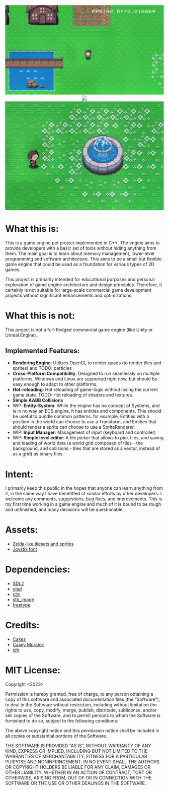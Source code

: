 <div align="center">
  <img src="/preview/game_crt.png" style="max-width: 100%;"/>
  <img src="/preview/dynamic_rendering.gif" style="max-width: 100%;"/>
  <img src="/preview/animated_tiles.gif" style="max-width: 100%;"/>
</div>

# What this is:
This is a game engine pet project implemented in C++. 
The engine aims to provide developers with a basic set of tools without hiding anything from them.
The main goal is to learn about memory management, lower-level programming and software architecture. 
This aims to be a small but flexible game engine that could be used as a foundation for various types of 2D games.

This project is primarily intended for educational purposes and personal exploration of game engine architecture and design principles. Therefore, it certainly is not suitable for large-scale commercial game development projects without significant enhancements and optimizations.

# What this is not:
This project is not a full-fledged commercial game engine (like Unity or Unreal Engine). 

## Implemented Features:
- **Rendering Engine**: Utilizes OpenGL to render quads (to render tiles and sprites) and TODO: particles
- **Cross-Platform Compatibility**: Designed to run seamlessly on multiple platforms, Windows and Linux are supported right now, but should be easy enough to adapt to other platforms.
- **Hot-reloading**: Hot reloading of game-logic without losing the current game state. TODO: Hot reloading of shaders and textures.
- **Simple AABB Collisions**
- WIP: **Entity-System**: While the engine has no concept of Systems, and is in no way an ECS engine, it has entities and components. This should be useful to bundle common patterns: for example, Entities with a position in the world can choose to use a Transform, and Entities that should render a sprite can choose to use a SpriteRenderer.
- WIP: **Input Manager**: Management of input (keyboard and controller)
- WIP: **Simple level editor**: A tile picker that allows to pick tiles, and saving and loading of world data (a world grid composed of tiles - the background, and collisions - tiles that are stored as a vector, instead of as a grid) as binary files.

# Intent:
I primarily keep this public in the hopes that anyone can learn anything from it, in the same way I have benefitted of similar efforts by other developers.
I welcome any comments, suggestions, bug fixes, and improvements. This is my first time working in a game engine and much of it is bound to be rough and unfinished, and many decisions will be questionable.

# Assets:
- [Zelda-like tilesets and sprites](https://opengameart.org/content/zelda-like-tilesets-and-sprites)
- [Joystix font](https://www.1001fonts.com/joystix-font.html)

# Dependencies:
- [SDL2](https://www.libsdl.org/)
- [glad](https://glad.dav1d.de/)
- [glm](https://github.com/g-truc/glm)
- [stb_image](https://github.com/nothings/stb)
- [freetype](https://freetype.org/)

# Credits:
- [Cakez](https://www.youtube.com/@Cakez77)
- [Casey Muratori](https://www.youtube.com/c/MollyRocket)
- [jdh](https://www.youtube.com/@jdh)

# MIT License:
Copyright <2023> <Sergio Bermejo de las Heras>

Permission is hereby granted, free of charge, to any person obtaining a copy of this software and associated documentation files (the “Software”), to deal in the Software without restriction, including without limitation the rights to use, copy, modify, merge, publish, distribute, sublicense, and/or sell copies of the Software, and to permit persons to whom the Software is furnished to do so, subject to the following conditions:

The above copyright notice and this permission notice shall be included in all copies or substantial portions of the Software.

THE SOFTWARE IS PROVIDED “AS IS”, WITHOUT WARRANTY OF ANY KIND, EXPRESS OR IMPLIED, INCLUDING BUT NOT LIMITED TO THE WARRANTIES OF MERCHANTABILITY, FITNESS FOR A PARTICULAR PURPOSE AND NONINFRINGEMENT. IN NO EVENT SHALL THE AUTHORS OR COPYRIGHT HOLDERS BE LIABLE FOR ANY CLAIM, DAMAGES OR OTHER LIABILITY, WHETHER IN AN ACTION OF CONTRACT, TORT OR OTHERWISE, ARISING FROM, OUT OF OR IN CONNECTION WITH THE SOFTWARE OR THE USE OR OTHER DEALINGS IN THE SOFTWARE.
